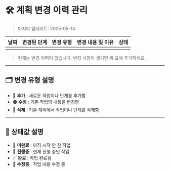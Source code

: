 # 🛠️ 계획 변경 이력 관리

> 마지막 업데이트: 2025-05-14  

| 날짜 | 변경된 단계 | 변경 유형 | 변경 내용 및 이유 | 상태 |
| ---- | ----------- | --------- | ----------------- | ---- |
|      |             |           |                   |      |

> 현재는 변경 이력이 없습니다. 변경 사항이 생기면 위 표에 추가하세요.

---

## 🗂️ **변경 유형 설명**

- 🔵 **추가** : 새로운 작업이나 단계를 추가함
- 🟠 **수정** : 기존 작업의 내용을 변경함
- 🔴 **삭제** : 기존 계획에서 작업이나 단계를 삭제함

---

## 🔖 **상태값 설명**

- 🔲 **미완료** : 아직 시작 안 한 작업
- 🔶 **진행중** : 현재 진행 중인 작업
- ✅ **완료** : 작업 완료됨
- 🔵 **수정중** : 작업 내용 수정 중
